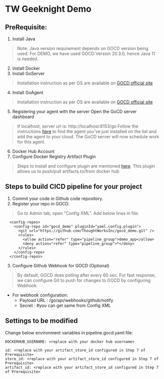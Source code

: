 # TW Geeknight Demo

## **PreRequisite**:

1. Install Java
> Note: Java version requirement depends on GOCD version being used. 
>For DEMO, we have used GOCD Version 20.3.0, hence Java 11 is needed.
2. Install Docker
3. Install GoServer
> Installation instruction as per OS are available on [GOCD official site](https://docs.gocd.org/current/installation/installing_go_server.html)
4. Install GoAgent
> Installation instruction as per OS are available on [GOCD official site](https://docs.gocd.org/current/installation/installing_go_agent.html)
5. Registering your agent with the server
Open the GoCD server dashboard
> If localhost, server url is: http://localhost:8153/go
Follow the instructions [here](https://docs.gocd.org/current/configuration/managing_a_build_cloud.html) to find the agent you’ve just installed on the list and add the agent to your cloud. The GoCD server will now schedule work for this agent.
6. Docker Hub Account
7. Configure Docker Registry Artifact Plugin
> Steps to install and configure plugin are mentioned [here](https://github.com/gocd/docker-registry-artifact-plugin). This plugin allows us to push/pull artifacts to/from docker hub

## **Steps to build CICD pipeline for your project**
1. Commit your code in Github code repository.
2. Register your repo in GOCD.
> Go to Admin tab, open "Config XML".
> Add below lines in file:
```
  <config-repos>
    <config-repo id="gocd_demo" pluginId="yaml.config.plugin">
      <git url="https://github.com/ThoughtWorksInc/gocd_demo.git" />
      <rules>
        <allow action="refer" type="pipeline_group">demo_app</allow>
        <deny action="refer" type="pipeline_group">*</deny>
      </rules>
    </config-repo>
  </config-repos>
```
3. Configure Github Webhook for GOCD (Optional)
>By default, GOCD does polling after every 60 sec.
>For fast response, we can configure Git to push for changes to GOCD by configuring Webhook.

- For webhook configuration:
    - Payload URL : <gocd-server-url>/go/api/webhooks/github/notify
    - Secret : #you can get same from Config XML

## **Settings to be modified**
Change below environment variables in pipeline.gocd.yaml file:
```
DOCKERHUB_USERNAME: <replace with your docker hub username>

id: <replace with your artifact_store_id configured in Step 7 of Prerequisite>
store_id: <replace with your artifact_store_id configured in Step 7 of Prerequisite>
artifact_id: <replace with your artifact_store_id configured in Step 7 of Prerequisite>
```